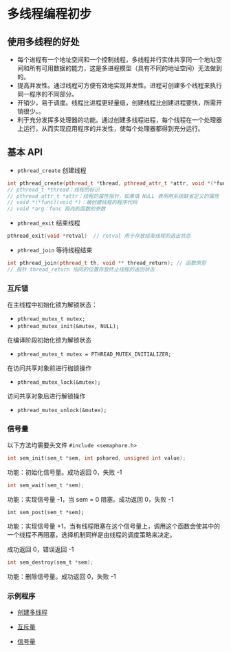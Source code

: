 # 多线程编程初步

## 使用多线程的好处

- 每个进程有一个地址空间和一个控制线程，多线程并行实体共享同一个地址空间和所有可用数据的能力，这是多进程模型（具有不同的地址空间）无法做到的。
- 提高并发性。通过线程可方便有效地实现并发性。进程可创建多个线程来执行同一程序的不同部分。
- 开销少，易于调度。线程比进程更轻量级，创建线程比创建进程要快，所需开销很少。。
- 利于充分发挥多处理器的功能。通过创建多线程进程，每个线程在一个处理器上运行，从而实现应用程序的并发性，使每个处理器都得到充分运行。

## 基本 API

- `pthread_create` 创建线程

```c++
int pthread_create(pthread_t *thread, pthread_attr_t *attr, void *(*func)(void *), void *arg); // 函数原型
// pthread_t *thread：线程的标识
// pthread_attr_t *attr：线程的属性指针，如果填 NULL 表明用系统缺省定义的属性
// void *(*func)(void *)：被创建线程的程序代码
// void *arg：func 指向的函数的参数
```

- `pthread_exit` 结束线程

``` C++
pthread_exit(void *retval)  // retval 用于存放结束线程的退出状态
```

- `pthread_join` 等待线程结束

```C++
int pthread_join(pthread_t th, void ** thread_return); // 函数原型
// 指针 thread_return 指向的位置存放终止线程的返回状态
```

### 互斥锁

在主线程中初始化锁为解锁状态：

- `pthread_mutex_t mutex;`
- `pthread_mutex_init(&mutex, NULL);`

在编译阶段初始化锁为解锁状态

- `pthread_mutex_t mutex = PTHREAD_MUTEX_INITIALIZER;`

在访问共享对象前进行枷锁操作

- `pthread_mutex_lock(&mutex);`

访问共享对象后进行解锁操作

- `pthread_mutex_unlock(&mutex);`

### 信号量

以下方法均需要头文件 `#include <semaphore.h>`

```C
int sem_init(sem_t *sem, int pshared, unsigned int value);
```

功能：初始化信号量。成功返回 0，失败 -1

```C
int sem_wait(sem_t *sem);
```

功能：实现信号量 -1，当 sem = 0 阻塞。成功返回 0，失败 -1

```
int sem_post(sem_t *sem);
```

功能：实现信号量 +1，当有线程阻塞在这个信号量上，调用这个函数会使其中的一个线程不再阻塞，选择机制同样是由线程的调度策略来决定。

成功返回 0，错误返回 -1

```C
int sem_destroy(sem_t *sem);
```

功能：删除信号量。成功返回 0，失败 -1

### 示例程序

- [创建多线程](multithreading/thrdcreat.c)
- [互斥量](multithreading/simplemutex.c)

- [信号量](multithreading/simplesem.c)


